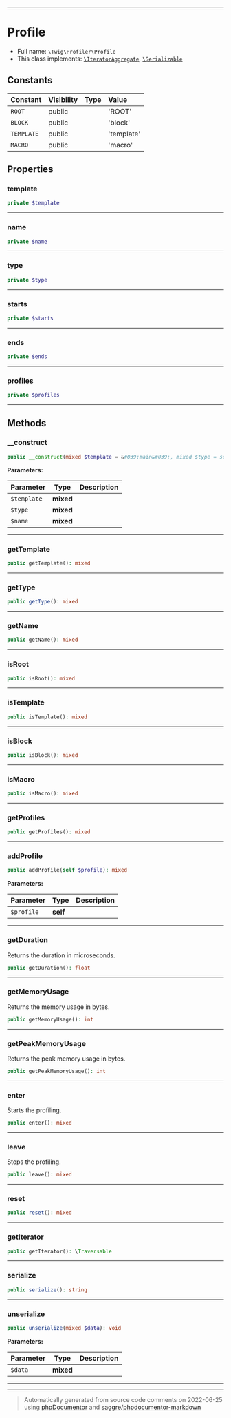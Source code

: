 ***

# Profile





* Full name: `\Twig\Profiler\Profile`
* This class implements:
[`\IteratorAggregate`](../../IteratorAggregate.md), [`\Serializable`](../../Serializable.md)


## Constants

| Constant | Visibility | Type | Value |
|:---------|:-----------|:-----|:------|
|`ROOT`|public| |&#039;ROOT&#039;|
|`BLOCK`|public| |&#039;block&#039;|
|`TEMPLATE`|public| |&#039;template&#039;|
|`MACRO`|public| |&#039;macro&#039;|

## Properties


### template



```php
private $template
```






***

### name



```php
private $name
```






***

### type



```php
private $type
```






***

### starts



```php
private $starts
```






***

### ends



```php
private $ends
```






***

### profiles



```php
private $profiles
```






***

## Methods


### __construct



```php
public __construct(mixed $template = &#039;main&#039;, mixed $type = self::ROOT, mixed $name = &#039;main&#039;): mixed
```








**Parameters:**

| Parameter | Type | Description |
|-----------|------|-------------|
| `$template` | **mixed** |  |
| `$type` | **mixed** |  |
| `$name` | **mixed** |  |




***

### getTemplate



```php
public getTemplate(): mixed
```











***

### getType



```php
public getType(): mixed
```











***

### getName



```php
public getName(): mixed
```











***

### isRoot



```php
public isRoot(): mixed
```











***

### isTemplate



```php
public isTemplate(): mixed
```











***

### isBlock



```php
public isBlock(): mixed
```











***

### isMacro



```php
public isMacro(): mixed
```











***

### getProfiles



```php
public getProfiles(): mixed
```











***

### addProfile



```php
public addProfile(self $profile): mixed
```








**Parameters:**

| Parameter | Type | Description |
|-----------|------|-------------|
| `$profile` | **self** |  |




***

### getDuration

Returns the duration in microseconds.

```php
public getDuration(): float
```











***

### getMemoryUsage

Returns the memory usage in bytes.

```php
public getMemoryUsage(): int
```











***

### getPeakMemoryUsage

Returns the peak memory usage in bytes.

```php
public getPeakMemoryUsage(): int
```











***

### enter

Starts the profiling.

```php
public enter(): mixed
```











***

### leave

Stops the profiling.

```php
public leave(): mixed
```











***

### reset



```php
public reset(): mixed
```











***

### getIterator



```php
public getIterator(): \Traversable
```











***

### serialize



```php
public serialize(): string
```











***

### unserialize



```php
public unserialize(mixed $data): void
```








**Parameters:**

| Parameter | Type | Description |
|-----------|------|-------------|
| `$data` | **mixed** |  |




***


***
> Automatically generated from source code comments on 2022-06-25 using [phpDocumentor](http://www.phpdoc.org/) and [saggre/phpdocumentor-markdown](https://github.com/Saggre/phpDocumentor-markdown)
